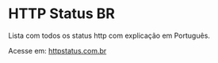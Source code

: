 # HTTP Status BR

Lista com todos os status http com explicação em Português.

Acesse em: [httpstatus.com.br](https://httpstatus.com.br)

